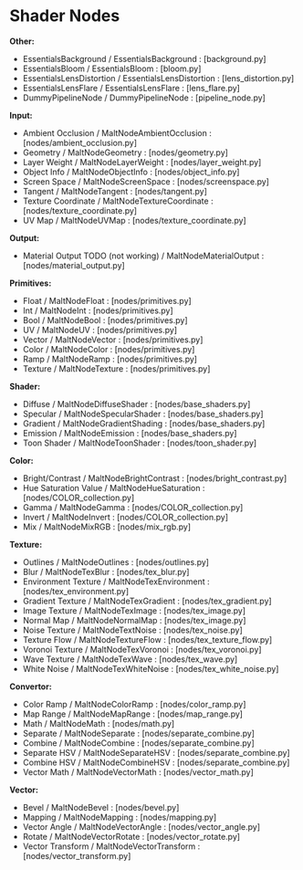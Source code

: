 # Shader Nodes

**Other:**
- EssentialsBackground / EssentialsBackground : [background.py]
- EssentialsBloom / EssentialsBloom : [bloom.py]
- EssentialsLensDistortion / EssentialsLensDistortion : [lens_distortion.py]
- EssentialsLensFlare / EssentialsLensFlare : [lens_flare.py]
- DummyPipelineNode / DummyPipelineNode : [pipeline_node.py]

**Input:**
- Ambient Occlusion / MaltNodeAmbientOcclusion : [nodes/ambient_occlusion.py]
- Geometry / MaltNodeGeometry : [nodes/geometry.py]
- Layer Weight / MaltNodeLayerWeight : [nodes/layer_weight.py]
- Object Info / MaltNodeObjectInfo : [nodes/object_info.py]
- Screen Space / MaltNodeScreenSpace : [nodes/screenspace.py]
- Tangent / MaltNodeTangent : [nodes/tangent.py]
- Texture Coordinate / MaltNodeTextureCoordinate : [nodes/texture_coordinate.py]
- UV Map / MaltNodeUVMap : [nodes/texture_coordinate.py]

**Output:**
- Material Output TODO (not working) / MaltNodeMaterialOutput : [nodes/material_output.py]

**Primitives:**
- Float / MaltNodeFloat : [nodes/primitives.py]
- Int / MaltNodeInt : [nodes/primitives.py]
- Bool / MaltNodeBool : [nodes/primitives.py]
- UV / MaltNodeUV : [nodes/primitives.py]
- Vector / MaltNodeVector : [nodes/primitives.py]
- Color / MaltNodeColor : [nodes/primitives.py]
- Ramp / MaltNodeRamp : [nodes/primitives.py]
- Texture / MaltNodeTexture : [nodes/primitives.py]

**Shader:**
- Diffuse / MaltNodeDiffuseShader : [nodes/base_shaders.py]
- Specular / MaltNodeSpecularShader : [nodes/base_shaders.py]
- Gradient / MaltNodeGradientShading : [nodes/base_shaders.py]
- Emission / MaltNodeEmission : [nodes/base_shaders.py]
- Toon Shader / MaltNodeToonShader : [nodes/toon_shader.py]

**Color:**
- Bright/Contrast / MaltNodeBrightContrast : [nodes/bright_contrast.py]
- Hue Saturation Value / MaltNodeHueSaturation : [nodes/COLOR_collection.py]
- Gamma / MaltNodeGamma : [nodes/COLOR_collection.py]
- Invert / MaltNodeInvert : [nodes/COLOR_collection.py]
- Mix / MaltNodeMixRGB : [nodes/mix_rgb.py]

**Texture:**
- Outlines / MaltNodeOutlines : [nodes/outlines.py]
- Blur / MaltNodeTexBlur : [nodes/tex_blur.py]
- Environment Texture / MaltNodeTexEnvironment : [nodes/tex_environment.py]
- Gradient Texture / MaltNodeTexGradient : [nodes/tex_gradient.py]
- Image Texture / MaltNodeTexImage : [nodes/tex_image.py]
- Normal Map / MaltNodeNormalMap : [nodes/tex_image.py]
- Noise Texture / MaltNodeTextNoise : [nodes/tex_noise.py]
- Texture Flow / MaltNodeTextureFlow : [nodes/tex_texture_flow.py]
- Voronoi Texture / MaltNodeTexVoronoi : [nodes/tex_voronoi.py]
- Wave Texture / MaltNodeTexWave : [nodes/tex_wave.py]
- White Noise / MaltNodeTexWhiteNoise : [nodes/tex_white_noise.py]

**Convertor:**
- Color Ramp / MaltNodeColorRamp : [nodes/color_ramp.py]
- Map Range / MaltNodeMapRange : [nodes/map_range.py]
- Math / MaltNodeMath : [nodes/math.py]
- Separate / MaltNodeSeparate : [nodes/separate_combine.py]
- Combine / MaltNodeCombine : [nodes/separate_combine.py]
- Separate HSV / MaltNodeSeparateHSV : [nodes/separate_combine.py]
- Combine HSV / MaltNodeCombineHSV : [nodes/separate_combine.py]
- Vector Math / MaltNodeVectorMath : [nodes/vector_math.py]

**Vector:**
- Bevel / MaltNodeBevel : [nodes/bevel.py]
- Mapping / MaltNodeMapping : [nodes/mapping.py]
- Vector Angle / MaltNodeVectorAngle : [nodes/vector_angle.py]
- Rotate / MaltNodeVectorRotate : [nodes/vector_rotate.py]
- Vector Transform / MaltNodeVectorTransform : [nodes/vector_transform.py]

